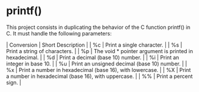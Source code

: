 # printf()
This project consists in duplicating the behavior of the C function printf() in C.  It must handle the following parameters:

| Conversion | Short Description |
| %c         | Print a single character. |
| %s         | Print a string of characters. |
| %p	       | The void * pointer argument is printed in hexadecimal. |
| %d         | Print a decimal (base 10) number. |
| %i         | Print an integer in base 10. |
| %u	       | Print an unsigned decimal (base 10) number. |
| %x	       | Print a number in hexadecimal (base 16), with lowercase. |
| %X	       | Print a number in hexadecimal (base 16), with uppercase. |
| %%	       | Print a percent sign. |
